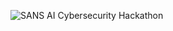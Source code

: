 ![SANS AI Cybersecurity Hackathon](https://d112y698adiu2z.cloudfront.net/photos/production/challenge_photos/003/257/082/datas/full_width.jpg)
